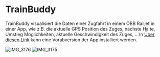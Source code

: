 # TrainBuddy

TrainBuddy visualisiert die Daten einer Zugfahrt in einem ÖBB Railjet in einer App, wie z.B. die aktuelle GPS Position des Zuges, nächste Halte, Umstieg Möglichkeiten, aktuelle Geschwindigkeit des Zuges, ...\n
[Über diesen Link](https://testflight.apple.com/join/q1iEn6gx) kann eine Vorabversion der App installiert werden.

![IMG_3176](https://github.com/stwalser/TrainBuddy/assets/65011720/632bb8bc-3244-4aca-b498-9067d032efa2)
![IMG_3175](https://github.com/stwalser/TrainBuddy/assets/65011720/cf97d158-0ba4-416a-bcba-ad2af39fe4e4)
